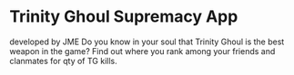 # Trinity Ghoul Supremacy App
developed by JME
Do you know in your soul that Trinity Ghoul is the best weapon in the game? Find out where you rank among your friends and clanmates for qty of TG kills.


